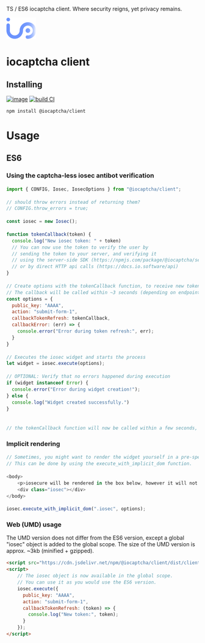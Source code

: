 TS / ES6 iocaptcha client.
Where security reigns, yet privacy remains.

![image](https://github.com/iocaptcha/assets/blob/main/logo_blue.png?raw=true)
# iocaptcha client


## Installing
[![image](https://img.shields.io/npm/v/@iocaptcha/client.svg)](https://www.npmjs.com/package/@iocaptcha/client)
[![build CI](https://github.com/iocaptcha/client/actions/workflows/node.js.yml/badge.svg)](https://github.com/iocaptcha/client/actions/workflows/node.js.yml)

```bash
npm install @iocaptcha/client
```

# Usage

## ES6
### Using the captcha-less iosec antibot verification
```js
import { CONFIG, Iosec, IosecOptions } from "@iocaptcha/client";

// should throw errors instead of returning them?
// CONFIG.throw_errors = true;

const iosec = new Iosec();

function tokenCallback(token) {
  console.log("New iosec token: " + token)
  // You can now use the token to verify the user by
  // sending the token to your server, and verifying it
  // using the server-side SDK (https://npmjs.com/package/@iocaptcha/server)
  // or by direct HTTP api calls (https://docs.io.software/api)
}

// Create options with the tokenCallback function, to receive new tokens.
// The callback will be called within ~3 seconds (depending on endpoint difficulty).
const options = {
  public_key: "AAAA",
  action: "submit-form-1",
  callbackTokenRefresh: tokenCallback,
  callbackError: (err) => {
    console.error("Error during token refresh:", err);
  }
}

// Executes the iosec widget and starts the process
let widget = iosec.execute(options);

// OPTIONAL: Verify that no errors happened during execution
if (widget instanceof Error) {
  console.error("Error during widget creation!");
} else {
  console.log("Widget created successfully.")
}


// the tokenCallback function will now be called within a few seconds, depending on the endpoint difficulty.
```

### Implicit rendering
```js
// Sometimes, you might want to render the widget yourself in a pre-specified DOM element.
// This can be done by using the execute_with_implicit_dom function.

<body>
    <p>iosecure will be rendered in the box below, however it will not be visible.</p>
    <div class="iosec"></div>
</body>

iosec.execute_with_implicit_dom(".iosec", options);
```

### Web (UMD) usage
The UMD version does not differ from the ES6 version, except a global "iosec" object is added to the global scope.
The size of the UMD version is approx. ~3kb (minified + gzipped).
```html
<script src="https://cdn.jsdelivr.net/npm/@iocaptcha/client/dist/client.min.js" async></script>
<script>
    // The iosec object is now available in the global scope.
    // You can use it as you would use the ES6 version.
    iosec.execute({
      public_key: "AAAA",
      action: "submit-form-1",
      callbackTokenRefresh: (token) => {
        console.log("New token:", token);
      }
    });
</script>
```

